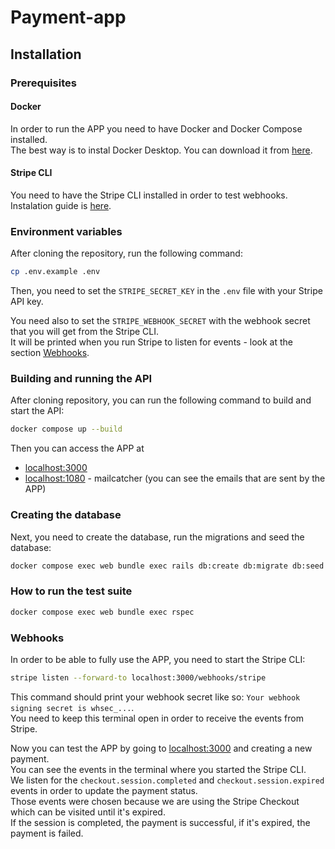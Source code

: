 # Payment-app

## Installation

### Prerequisites
#### Docker
In order to run the APP you need to have Docker and Docker Compose installed. <br>
The best way is to instal Docker Desktop. You can download it from [here](https://www.docker.com/products/docker-desktop/). <br>

#### Stripe CLI
You need to have the Stripe CLI installed in order to test webhooks. Instalation guide is [here](https://docs.stripe.com/stripe-cli). <br>

### Environment variables
After cloning the repository, run the following command:
```bash
cp .env.example .env
```
Then, you need to set the `STRIPE_SECRET_KEY` in the `.env` file with your Stripe API key. <br>

You need also to set the `STRIPE_WEBHOOK_SECRET` with the webhook secret that you will get from the Stripe CLI. <br>
It will be printed when you run Stripe to listen for events - look at the section [Webhooks](#webhooks). <br>

### Building and running the API
After cloning repository, you can run the following command to build and start the API:
```bash
docker compose up --build
```

Then you can access the APP at
- [localhost:3000](http://localhost:3000)
- [localhost:1080](http://localhost:1080) - mailcatcher (you can see the emails that are sent by the APP)


### Creating the database
Next, you need to create the database, run the migrations and seed the database:
```bash
docker compose exec web bundle exec rails db:create db:migrate db:seed
```

### How to run the test suite
```bash
docker compose exec web bundle exec rspec
```

### Webhooks
In order to be able to fully use the APP, you need to start the Stripe CLI:
```bash
stripe listen --forward-to localhost:3000/webhooks/stripe
```
This command should print your webhook secret like so: `Your webhook signing secret is whsec_...`. <br>
You need to keep this terminal open in order to receive the events from Stripe.

Now you can test the APP by going to [localhost:3000](http://localhost:3000) and creating a new payment. <br>
You can see the events in the terminal where you started the Stripe CLI. <br>
We listen for the `checkout.session.completed` and `checkout.session.expired` events in order to update the payment status. <br>
Those events were chosen because we are using the Stripe Checkout which can be visited until it's expired. <br>
If the session is completed, the payment is successful, if it's expired, the payment is failed. <br>
